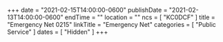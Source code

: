 +++
date = "2021-02-15T14:00:00-0600"
publishDate = "2021-02-13T14:00:00-0600"
endTime = ""
location = ""
ncs = [ "KC0DCF" ]
title = "Emergency Net 0215"
linkTitle = "Emergency Net"
categories = [ "Public Service" ]
dates = [ "Hidden" ]
+++
